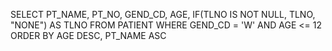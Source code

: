 SELECT PT_NAME, PT_NO, GEND_CD, AGE, IF(TLNO IS NOT NULL, TLNO, "NONE") AS TLNO
FROM PATIENT
WHERE GEND_CD = 'W' AND AGE <= 12
ORDER BY AGE DESC, PT_NAME ASC
